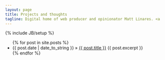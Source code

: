 ```yaml
---
layout: page
title: Projects and thoughts
tagline: Digital home of web producer and opinionator Matt Linares. <a href="/profile">See my profile</a> and <a href='mailto:info@microsplash.org'>get in touch</a>.
---
```

{% include JB/setup %}

<ul class="posts">
  {% for post in site.posts %}
    <li><span>{{ post.date | date_to_string }}</span> &raquo; <a href="{{ BASE_PATH }}{{ post.url }}">{{ post.title }}</a>
    	{{ post.excerpt }}</li>
  {% endfor %}
</ul>



